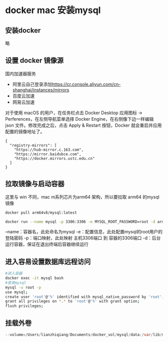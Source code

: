 # docker mac 安装mysql

## 安装docker

略

## 设置 docker 镜像源

国内加速器服务

- 阿里云自己登录添加<https://cr.console.aliyun.com/cn-shanghai/instances/mirrors>
- 百度云加速
- 网易云加速

对于使用 macOS 的用户，在任务栏点击 Docker Desktop 应用图标 -> Perferences，在左侧导航菜单选择 Docker Engine，在右侧像下边一样编辑 json 文件。修改完成之后，点击 Apply & Restart 按钮，Docker 就会重启并应用配置的镜像地址了。

```text
{
  "registry-mirrors": [
    "https://hub-mirror.c.163.com",
    "https://mirror.baidubce.com",
    "https://docker.mirrors.ustc.edu.cn"
  ]
}
```

## 拉取镜像与启动容器

这里与 win 不同，mac m系列芯片为arm64 架构，所以要拉取 arm64 的mysql 镜像

```bash
docker pull arm64v8/mysql:latest
```

```bash
docker run --name mysql -p 3306:3306 -e MYSQL_ROOT_PASSWORD=root -d arm64v8/mysql:latest
```

–name：容器名，此处命名为mysql
-e：配置信息，此处配置mysql的root用户的登陆密码
-p：端口映射，此处映射 主机3306端口 到 容器的3306端口
-d：后台运行容器，保证在退出终端后容器继续运行

## 进入容易设置数据库远程访问

```bash
#进入容器
docker exec -it mysql bash
#登录mysql
mysql -u root -p
use mysql;
create user 'root'@'%' identified with mysql_native_password by 'root';
grant all privileges on *.* to 'root'@'%' with grant option;
flush privileges;
```


## 挂载外卷

```java
--volume=/Users/lianzhiqiang/Documents/docker_vol/mysql/data:/var/lib/mysql --volume=/Users/lianzhiqiang/Documents/docker_vol/mysql/conf:/etc/mysql/my.cnf --volume=/var/lib/mysql 
```
